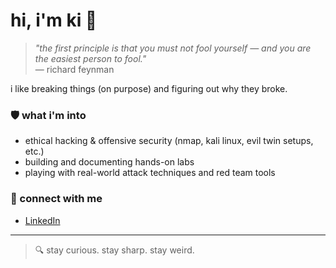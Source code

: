 # hi, i'm ki 👋

> *"the first principle is that you must not fool yourself — and you are the easiest person to fool."*  
> — richard feynman

i like breaking things (on purpose) and figuring out why they broke.

### 🛡️ what i'm into
- ethical hacking & offensive security (nmap, kali linux, evil twin setups, etc.)
- building and documenting hands-on labs
- playing with real-world attack techniques and red team tools

### 🤝 connect with me
- [LinkedIn](https://www.linkedin.com/in/ki-antic)

---

> 🔍 stay curious. stay sharp. stay weird.
